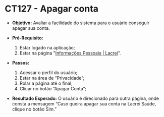# CT127 - Apagar conta

- **Objetivo:** Avaliar a facilidade do sistema para o usuário conseguir apagar sua conta.

- **Pré-Requisito:**
    1. Estar logado na aplicação;
    2. Estar na página "[Informações Pessoais | Lacrei](https://paciente.lacreisaude.com.br/perfil/)”.

- **Passos:**
    1. Acessar o perfil do usuário;
    2. Estar na área de “Privacidade”;
    3. Rolar a página até o final;
    4. Clicar no botão “Apagar Conta”;

- **Resultado Esperado:** O usuário é direcionado para outra página, onde consta a mensagem “Caso queira apagar sua conta na Lacrei Saúde, clique no botão Sim.”